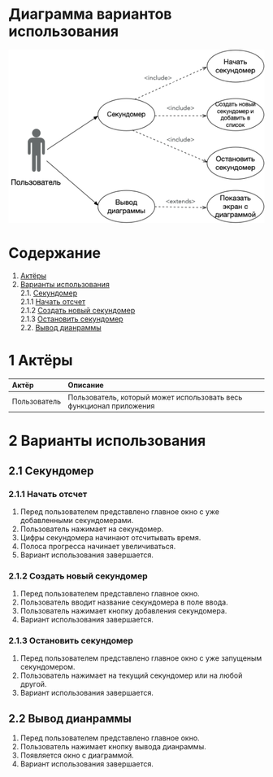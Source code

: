 # Диаграмма вариантов использования

![Диаграмма вариантов использования](../../Images/UseCase.png)

# Содержание

1. [Актёры](#1) <br>
2. [Варианты использования](#2) <br>
    2.1. [Секундомер](#2.1) <br>
      2.1.1 [Начать отсчет](#2.1.1) <br>
      2.1.2 [Создать новый секундомер](#2.1.2) <br>
      2.1.3 [Остановить секундомер](#2.1.3) <br>
    2.2. [Вывод дианраммы](#2.2) <br>    
        
 <a name="1"/>
 
 # 1 Актёры
 
| Актёр | Описание |
|:---|:---|
| Пользователь | Пользователь, который может использовать весь функционал приложения |

<a name="2"/>

# 2 Варианты использования

<a name="2.1"/>

## 2.1 Секундомер

<a name="2.1.1"/>

### 2.1.1 Начать отсчет
1. Перед пользователем представлено главное окно с уже добавленными секундомерами.
2. Пользователь нажимает на секундомер.
3. Цифры секундомера начинают отсчитывать время.
4. Полоса прогресса начинает увеличиваться.
5. Вариант использования завершается.

<a name="2.1.2"/>

### 2.1.2 Создать новый секундомер
1. Перед пользователем представлено главное окно.
2. Пользователь вводит название секундомера в поле ввода.
3. Пользователь нажимает кнопку добавления секундомера.
4. Вариант использования завершается.

<a name="2.1.3"/>

### 2.1.3 Остановить секундомер
1. Перед пользователем представлено главное окно с уже запущеным секундомером.
2. Пользователь нажимает на текущий секундомер или на любой другой.
3. Вариант использования завершается.

<a name="2.2"/>

## 2.2 Вывод дианраммы
1. Перед пользователем представлено главное окно.
2. Пользователь нажимает кнопку вывода дианраммы.
3. Появляется окно с диаграммой.
3. Вариант использования завершается.
